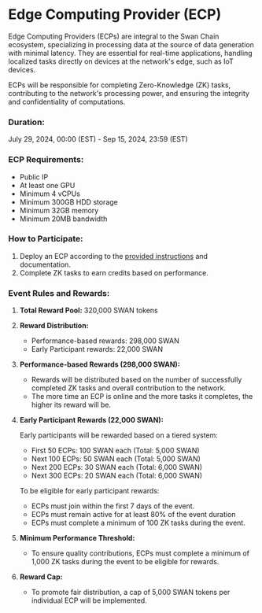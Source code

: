 # Edge Computing Provider (ECP)

Edge Computing Providers (ECPs) are integral to the Swan Chain ecosystem, specializing in processing data at the source of data generation with minimal latency. They are essential for real-time applications, handling localized tasks directly on devices at the network's edge, such as IoT devices.

ECPs will be responsible for completing Zero-Knowledge (ZK) tasks, contributing to the network's processing power, and ensuring the integrity and confidentiality of computations.

### **Duration:**&#x20;

July 29, 2024, 00:00 (EST) - Sep 15, 2024, 23:59 (EST)

### ECP Requirements:

* Public IP
* At least one GPU
* Minimum 4 vCPUs
* Minimum 300GB HDD storage
* Minimum 32GB memory
* Minimum 20MB bandwidth

### How to Participate:

1. Deploy an ECP according to the [provided instructions](../../../swan-provider/cp-computing-provider/ecp-edge-computing-provider/ecp-setup.md) and documentation.
2. Complete ZK tasks to earn credits based on performance.

### Event Rules and Rewards:

1. **Total Reward Pool:** 320,000 SWAN tokens
2. **Reward Distribution:**
   * Performance-based rewards: 298,000 SWAN
   * Early Participant rewards: 22,000 SWAN
3. **Performance-based Rewards (298,000 SWAN):**
   * Rewards will be distributed based on the number of successfully completed ZK tasks and overall contribution to the network.
   * The more time an ECP is online and the more tasks it completes, the higher its reward will be.
4.  **Early Participant Rewards (22,000 SWAN):**

    Early participants will be rewarded based on a tiered system:

    * First 50 ECPs: 100 SWAN each (Total: 5,000 SWAN)
    * Next 100 ECPs: 50 SWAN each (Total: 5,000 SWAN)
    * Next 200 ECPs: 30 SWAN each (Total: 6,000 SWAN)
    * Next 300 ECPs: 20 SWAN each (Total: 6,000 SWAN)

    To be eligible for early participant rewards:

    * ECPs must join within the first 7 days of the event.
    * ECPs must remain active for at least 80% of the event duration
    * ECPs must complete a minimum of 100 ZK tasks during the event.
5. **Minimum Performance Threshold:**
   * To ensure quality contributions, ECPs must complete a minimum of 1,000 ZK tasks during the event to be eligible for rewards.
6. **Reward Cap:**
   * To promote fair distribution, a cap of 5,000 SWAN tokens per individual ECP will be implemented.
